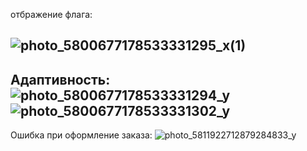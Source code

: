 отбражение флага:

![photo_5800677178533331295_x(1)](https://github.com/ownerea7/qa-engineer-project-84/assets/165492069/18c2b589-6916-4f53-a71c-0a2d16488e29)
---
Адаптивность: ![photo_5800677178533331294_y](https://github.com/ownerea7/qa-engineer-project-84/assets/165492069/cbbfe372-8ad2-4440-a8f5-462f266e709d)
![photo_5800677178533331302_y](https://github.com/ownerea7/qa-engineer-project-84/assets/165492069/e920e967-723e-4785-8308-ac9f423bb562)
---
Ошибка при оформление заказа:
![photo_5811922712879284833_y](https://github.com/ownerea7/qa-engineer-project-84/assets/165492069/95ee36f1-1ec8-4ddd-9c10-5a5ab66c5af8)
